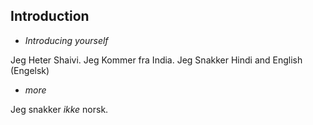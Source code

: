 ## Introduction

* *Introducing yourself*

Jeg Heter Shaivi.  Jeg Kommer fra India.  Jeg Snakker Hindi and English (Engelsk)

* *more*

Jeg snakker *ikke* norsk.  

